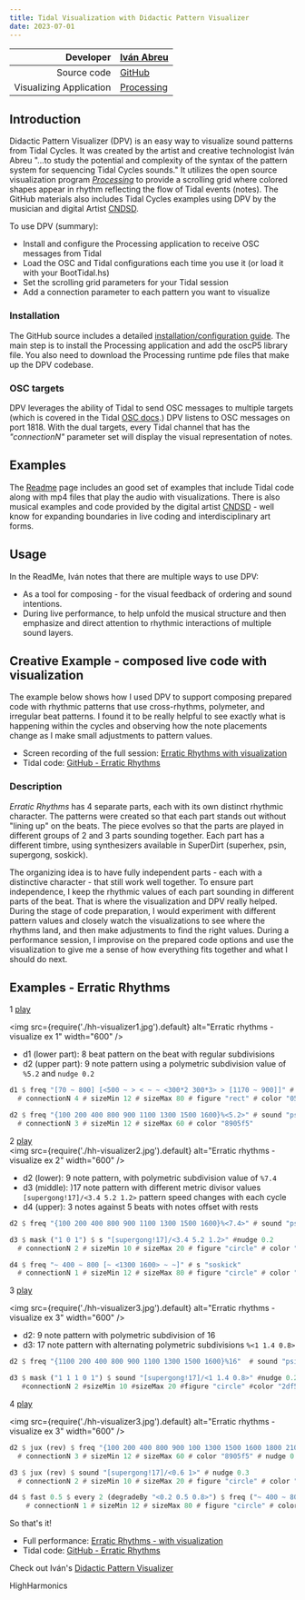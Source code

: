```yaml
---
title: Tidal Visualization with Didactic Pattern Visualizer
date: 2023-07-01
---
```


| Developer | [Iván Abreu](https://ivanabreu.net/) |
| ---------------------: | :-------------- |
| Source code | [GitHub](https://github.com/ivan-abreu/didacticpatternvisualizer/tree/main) |
| Visualizing Application | [Processing](https://processing.org/) |

## Introduction
Didactic Pattern Visualizer (DPV) is an easy way to visualize sound patterns from Tidal Cycles. It was created by the artist and creative technologist Iván Abreu "...to study the potential and complexity of the syntax of the pattern system for sequencing Tidal Cycles sounds." It utilizes the open source visualization program *[Processing](https://processing.org/)* to provide a scrolling grid where colored shapes appear in rhythm reflecting the flow of Tidal events (notes). The GitHub materials also includes Tidal Cycles examples using DPV by the musician and digital Artist [CNDSD](http://www.malitzincortes.net/).

To use DPV (summary):
- Install and configure the Processing application to receive OSC messages from Tidal
- Load the OSC and Tidal configurations each time you use it (or load it with your BootTidal.hs)
- Set the scrolling grid parameters for your Tidal session
- Add a connection parameter to each pattern you want to visualize

### Installation
The GitHub source includes a detailed [installation/configuration guide](https://github.com/ivan-abreu/didacticpatternvisualizer/blob/main/installation.md). The main step is to install the Processing application and add the oscP5 library file. You also need to download the Processing runtime pde files that make up the DPV codebase.

### OSC targets
DPV leverages the ability of Tidal to send OSC messages to multiple targets (which is covered in the Tidal [OSC docs](https://tidalcycles.org/docs/configuration/MIDIOSC/osc#multiple-targets-and-messages).) DPV listens to OSC messages on port 1818. With the dual targets, every Tidal channel that has the *"connectionN"* parameter set will display the visual representation of notes.

## Examples
The [Readme](https://github.com/ivan-abreu/didacticpatternvisualizer/tree/main#readme) page includes an good set of examples  that include Tidal code along with mp4 files that play the audio with visualizations. There is also musical examples and code provided by the digital artist [CNDSD](https://vimeo.com/cndsd) - well know for expanding boundaries in live coding and interdisciplinary art forms.   

## Usage
In the ReadMe, Iván notes that there are multiple ways to use DPV:
- As a tool for composing - for the visual feedback of ordering and sound intentions.
- During live performance, to help unfold the musical structure and then emphasize and direct attention to rhythmic interactions of multiple sound layers.

## Creative Example - composed live code with visualization
The example below shows how I used DPV to support composing prepared code with rhythmic patterns that use cross-rhythms, polymeter, and irregular beat patterns. I found it to be really helpful to see exactly what is happening within the cycles and observing how the note placements change as I make small adjustments to pattern values.

- Screen recording of the full session: [Erratic Rhythms with visualization](https://youtu.be/QgCi6n5ZPRI)
- Tidal code: [GitHub - Erratic Rhythms](https://github.com/HighHarmonics2/livecoding/tree/main/tidal/erraticRhythms)

### Description
*Erratic Rhythms* has 4 separate parts, each with its own distinct rhythmic character. The patterns were created so that each part stands out without "lining up" on the beats. The piece evolves so that the parts are played in different groups of 2 and 3 parts sounding together. Each part has a different timbre, using synthesizers available in SuperDirt (superhex, psin, supergong, soskick).

The organizing idea is to have fully independent parts - each with a distinctive character - that still work well together. To ensure part independence, I keep the rhythmic values of each part sounding in different parts of the beat. That is where the visualization and DPV really helped. During the stage of code preparation, I would experiment with different pattern values and closely watch the visualizations to see where the rhythms land, and then make adjustments to find the right values. During a performance session, I improvise on the prepared code options and use the visualization to give me a sense of how everything fits together and what I should do next.

## Examples - Erratic Rhythms
1 [play](https://youtu.be/QgCi6n5ZPRI&t=65s) 

<img
  src={require('./hh-visualizer1.jpg').default}
  alt="Erratic rhythms - visualize ex 1"
  width="600"
/>

- d1 (lower part): 8 beat pattern on the beat with regular subdivisions
- d2 (upper part): 9 note pattern using a polymetric subdivision value of `%5.2` and `nudge 0.2`

```haskell
d1 $ freq "[70 ~ 800] [<500 ~ > < ~ ~ <300*2 300*3> > [1170 ~ 900]]" # sound "superhex"
  # connectionN 4 # sizeMin 12 # sizeMax 80 # figure "rect" # color "0519f5" -- DVP OSC values

d2 $ freq "{100 200 400 800 900 1100 1300 1500 1600}%<5.2>" # sound "psin"  #nudge 0.2
  # connectionN 3 # sizeMin 12 # sizeMax 60 # color "8905f5"
```

2 [play](https://youtu.be/QgCi6n5ZPRI&t=172s)  
<img
  src={require('./hh-visualizer2.jpg').default}
  alt="Erratic rhythms - visualize ex 2"
  width="600"
/>

- d2 (lower): 9 note pattern, with polymetric subdivision value of `%7.4`
- d3 (middle): )17 note pattern with different metric divisor values `[supergong!17]/<3.4 5.2 1.2>`
pattern speed changes with each cycle
- d4 (upper): 3 notes against 5 beats with notes offset with rests

```haskell
d2 $ freq "{100 200 400 800 900 1100 1300 1500 1600}%<7.4>" # sound "psin"

d3 $ mask ("1 0 1") $ s "[supergong!17]/<3.4 5.2 1.2>" #nudge 0.2
  # connectionN 2 # sizeMin 10 # sizeMax 20 # figure "circle" # color "2df505"

d4 $ freq "~ 400 ~ 800 [~ <1300 1600> ~ ~]" # s "soskick"
  # connectionN 1 # sizeMin 12 # sizeMax 80 # figure "circle" # color "f58711"
```

3 [play](https://youtu.be/QgCi6n5ZPRI&t=194s)  

<img
  src={require('./hh-visualizer3.jpg').default}
  alt="Erratic rhythms - visualize ex 3"
  width="600"
/>

- d2: 9 note pattern with polymetric subdivision of 16
- d3: 17 note pattern with alternating polymetric subdivisions `%<1 1.4 0.8>`

```haskell
d2 $ freq "{1100 200 400 800 900 1100 1300 1500 1600}%16"  # sound "psin"

d3 $ mask ("1 1 1 0 1") $ sound "[supergong!17]/<1 1.4 0.8>" #nudge 0.2
   #connectionN 2 #sizeMin 10 #sizeMax 20 #figure "circle" #color "2df505"
```

4 [play](https://youtu.be/QgCi6n5ZPRI&t=265s)  

<img
  src={require('./hh-visualizer3.jpg').default}
  alt="Erratic rhythms - visualize ex 3"
  width="600"
/>


```haskell
d2 $ jux (rev) $ freq "{100 200 400 800 900 100 1300 1500 1600 1800 2100 2400 ~}%11"  # sound "psin"
  # connectionN 3 # sizeMin 12 # sizeMax 60 # color "8905f5" # nudge 0.2

d3 $ jux (rev) $ sound "[supergong!17]/<0.6 1>" # nudge 0.3
  # connectionN 2 # sizeMin 10 # sizeMax 20 # figure "circle" # color "2df505"

d4 $ fast 0.5 $ every 2 (degradeBy "<0.2 0.5 0.8>") $ freq ("~ 400 ~ 800 [~ <1300 1600> ~!2]" |* 0.5) # s "soskick"
    # connectionN 1 # sizeMin 12 # sizeMax 80 # figure "circle" # color "f58711"
```
So that's it! 
- Full performance: [Erratic Rhythms - with visualization](https://youtu.be/QgCi6n5ZPRI)
- Tidal code: [GitHub - Erratic Rhythms](https://github.com/HighHarmonics2/livecoding/tree/main/tidal/erraticRhythms)

Check out Iván's [Didactic Pattern Visualizer](https://github.com/ivan-abreu/didacticpatternvisualizer/tree/main)

HighHarmonics
